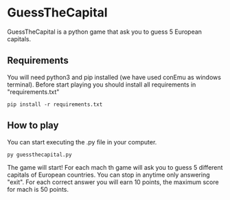 # GuessTheCapital
GuessTheCapital is a python game that ask you to guess 5 European capitals.

## Requirements
You will need python3 and pip installed (we have used conEmu as windows terminal).
Before start playing you should install all requirements in "requirements.txt"
```
pip install -r requirements.txt
```

## How to play
You can start executing the .py file in your computer.
```
py guessthecapital.py
```
The game will start!
For each mach th game will ask you to guess 5 different capitals of European countries.
You can stop in anytime only answering "exit".
For each correct answer you will earn 10 points, the maximum score for mach is 50 points.
